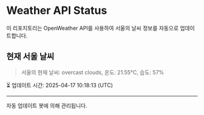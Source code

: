
# Weather API Status

이 리포지토리는 OpenWeather API를 사용하여 서울의 날씨 정보를 자동으로 업데이트합니다.

## 현재 서울 날씨
> 서울의 현재 날씨: overcast clouds, 온도: 21.55°C, 습도: 57%

⏳ 업데이트 시간: 2025-04-17 10:18:13 (UTC)

---
자동 업데이트 봇에 의해 관리됩니다.
